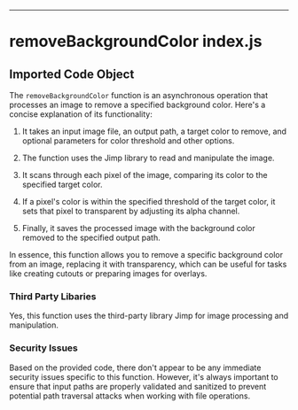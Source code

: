 

  

  

  

  

  

  

  

  

  

  

  

  

  

  

  

  

  

  

  

  

  

---
# removeBackgroundColor index.js
## Imported Code Object
The `removeBackgroundColor` function is an asynchronous operation that processes an image to remove a specified background color. Here's a concise explanation of its functionality:

1. It takes an input image file, an output path, a target color to remove, and optional parameters for color threshold and other options.

2. The function uses the Jimp library to read and manipulate the image.

3. It scans through each pixel of the image, comparing its color to the specified target color.

4. If a pixel's color is within the specified threshold of the target color, it sets that pixel to transparent by adjusting its alpha channel.

5. Finally, it saves the processed image with the background color removed to the specified output path.

In essence, this function allows you to remove a specific background color from an image, replacing it with transparency, which can be useful for tasks like creating cutouts or preparing images for overlays.

### Third Party Libaries

Yes, this function uses the third-party library Jimp for image processing and manipulation.

### Security Issues

Based on the provided code, there don't appear to be any immediate security issues specific to this function. However, it's always important to ensure that input paths are properly validated and sanitized to prevent potential path traversal attacks when working with file operations.


  